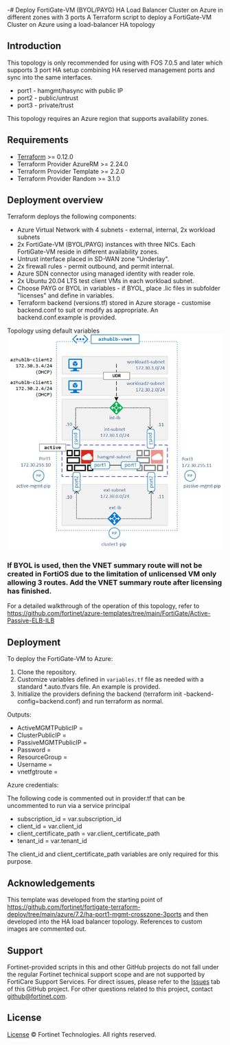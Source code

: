 -# Deploy FortiGate-VM (BYOL/PAYG) HA Load Balancer Cluster on Azure in different zones with 3 ports
A Terraform script to deploy a FortiGate-VM Cluster on Azure using a load-balancer HA topology

## Introduction
This topology is only recommended for using with FOS 7.0.5 and later which supports 3 port HA setup combining HA reserved management ports and sync into the same interfaces.
* port1 - hamgmt/hasync with public IP
* port2 - public/untrust
* port3 - private/trust

This topology requires an Azure region that supports availability zones.

## Requirements

* [Terraform](https://learn.hashicorp.com/terraform/getting-started/install.html) >= 0.12.0
* Terraform Provider AzureRM >= 2.24.0
* Terraform Provider Template >= 2.2.0
* Terraform Provider Random >= 3.1.0

## Deployment overview
Terraform deploys the following components:

* Azure Virtual Network with 4 subnets - external, internal, 2x workload subnets
* 2x FortiGate-VM (BYOL/PAYG) instances with three NICs.  Each FortiGate-VM reside in different availability zones.
* Untrust interface placed in SD-WAN zone "Underlay".
* 2x firewall rules - permit outbound, and permit internal.
* Azure SDN connector using managed identity with reader role.
* 2x Ubuntu 20.04 LTS test client VMs in each workload subnet.
* Choose PAYG or BYOL in variables - if BYOL, place .lic files in subfolder "licenses" and define in variables.
* Terraform backend (versions.tf) stored in Azure storage - customise backend.conf to suit or modify as appropriate. An backend.conf.example is provided. 

Topology using default variables
![img](https://github.com/wintermute000/azure-fgt-lb-ha-crosszone-3port/blob/master/azure-fgt-lb-ha-crosszone-3port.jpg)

### If BYOL is used, then the VNET summary route will not be created in FortiOS due to the limitation of unlicensed VM only allowing 3 routes. Add the VNET summary route after licensing has finished.

For a detailed walkthrough of the operation of this topology, refer to https://github.com/fortinet/azure-templates/tree/main/FortiGate/Active-Passive-ELB-ILB

## Deployment

To deploy the FortiGate-VM to Azure:
1. Clone the repository.
2. Customize variables defined in `variables.tf` file as needed with a standard *.auto.tfvars file. An example is provided.
3. Initialize the providers defining the backend (terraform init -backend-config=backend.conf) and run terraform as normal.

Outputs:

- ActiveMGMTPublicIP = <Active FGT Management Public IP>
- ClusterPublicIP = <Cluster Public IP>
- PassiveMGMTPublicIP = <Passive FGT Management Public IP>
- Password = <FGT Password>
- ResourceGroup = <Resource Group>
- Username = <FGT admin>
- vnetfgtroute = <vnet summary route>

Azure credentials:

The following code is commented out in provider.tf that can be uncommented to run via a service principal

- subscription_id = var.subscription_id
- client_id       = var.client_id
- client_certificate_path   = var.client_certificate_path
- tenant_id       = var.tenant_id

The client_id and client_certificate_path variables are only required for this purpose.

## Acknowledgements
This template was developed from the starting point of https://github.com/fortinet/fortigate-terraform-deploy/tree/main/azure/7.2/ha-port1-mgmt-crosszone-3ports and then developed into the HA load balancer topology.
References to custom images are commented out. 

## Support
Fortinet-provided scripts in this and other GitHub projects do not fall under the regular Fortinet technical support scope and are not supported by FortiCare Support Services.
For direct issues, please refer to the [Issues](https://github.com/fortinet/fortigate-terraform-deploy/issues) tab of this GitHub project.
For other questions related to this project, contact [github@fortinet.com](mailto:github@fortinet.com).

## License
[License](https://github.com/fortinet/fortigate-terraform-deploy/blob/master/LICENSE) © Fortinet Technologies. All rights reserved.
# 
